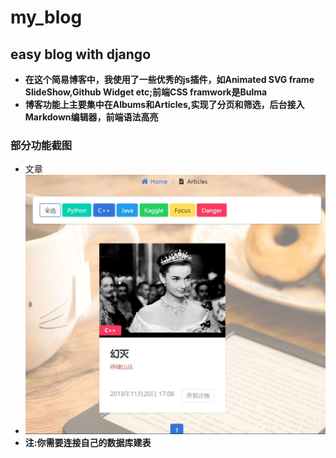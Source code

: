 # my_blog
## easy blog with django
- **在这个简易博客中，我使用了一些优秀的js插件，如Animated SVG frame SlideShow,Github Widget etc;前端CSS framwork是Bulma**
- **博客功能上主要集中在Albums和Articles,实现了分页和筛选，后台接入Markdown编辑器，前端语法高亮**
### 部分功能截图
- 文章
 - ![image](https://github.com/maxingg/my_blog/blob/master/2.JPG)
- **注:你需要连接自己的数据库建表**
